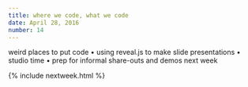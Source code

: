 ```yaml
---
title: where we code, what we code
date: April 28, 2016
number: 14
---
```


weird places to put code • using reveal.js to make slide presentations • studio time • prep for informal share-outs and demos next week

{% include nextweek.html %}
